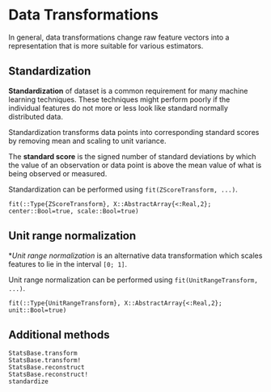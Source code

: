 # Data Transformations

In general, data transformations change raw feature vectors into
a representation that is more suitable for various estimators.

## Standardization

**Standardization** of dataset is a common requirement for many machine
learning techniques. These techniques might perform poorly if the individual
features do not more or less look like standard normally distributed data.

Standardization transforms data points into corresponding standard scores
by removing mean and scaling to unit variance.

The **standard score** is the signed number of standard deviations by which
the value of an observation or data point is above the mean value of what
is being observed or measured.

Standardization can be performed using `fit(ZScoreTransform, ...)`.

```@docs
fit(::Type{ZScoreTransform}, X::AbstractArray{<:Real,2}; center::Bool=true, scale::Bool=true)
```

## Unit range normalization

**Unit range normalization* is an alternative data transformation which scales features
to lie in the interval `[0; 1]`.

Unit range normalization can be performed using `fit(UnitRangeTransform, ...)`.

```@docs
fit(::Type{UnitRangeTransform}, X::AbstractArray{<:Real,2}; unit::Bool=true)
```

## Additional methods
```@docs
StatsBase.transform
StatsBase.transform!
StatsBase.reconstruct
StatsBase.reconstruct!
standardize
```
